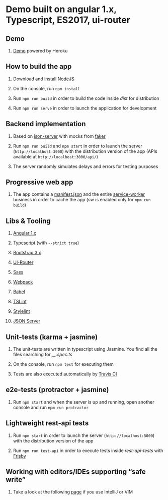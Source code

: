 Demo built on angular 1.x, Typescript, ES2017, ui-router
=========

## Demo 

1. [Demo](https://mc-angularjs-app.herokuapp.com) powered by Heroku 

## How to build the app

1. Download and install [NodeJS](https://nodejs.org/en/)

2. On the console, run ``npm install``

3. Run ``npm run build`` in order to build the code inside *dist* for distribution 

4. Run ``npm run serve`` in order to launch the application for development 
   
## Backend implementation 

1. Based on [json-server](https://github.com/typicode/json-server) with mocks from [faker](https://github.com/Marak/faker.js) 

2. Run ``npm run build`` and ``npm start`` in order to launch the server (``http://localhost:3000``) with the distribution version of the app (APIs available at `http://localhost:3000/api/`)

3. The server randomly simulates delays and errors for testing purposes

## Progressive web app 

1. The app contains a [manifest.json](https://developers.google.com/web/fundamentals/engage-and-retain/web-app-manifest/) and the entire [service-worker](https://developers.google.com/web/fundamentals/getting-started/primers/service-workers) business in order to cache the app (sw is enabled only for ``npm run build``)

## Libs & Tooling

1. [Angular 1.x](https://angularjs.org/) 

2. [Typescript](https://www.typescriptlang.org/) (with ``--strict true``) 

3. [Bootstrap 3.x](http://getbootstrap.com/) 

4. [UI-Router](https://ui-router.github.io/) 

5. [Sass](http://sass-lang.com/) 

7. [Webpack](https://webpack.js.org/) 

8. [Babel](https://babeljs.io/)

10. [TSLint](https://palantir.github.io/tslint/) 

11. [Stylelint](https://stylelint.io/) 

12. [JSON Server](https://github.com/typicode/json-server) 

## Unit-tests (karma + jasmine)

1. The unit-tests are written in typescript using Jasmine. You find all the files searching for *__.spec.ts*
 
2. On the console, run ``npm test`` for executing them 

3. Tests are also executed automatically by [Travis CI](https://travis-ci.com/)

## e2e-tests (protractor + jasmine)

1. Run ``npm start`` and when the server is up and running, open another console and run ``npm run protractor``

## Lightweight rest-api tests

1. Run ``npm start`` in order to launch the server (``http://localhost:5000``) with the distribution version of the app 

2. Run ``npm run test-api`` in order to execute tests inside *rest-api-tests* with [Frisby](http://frisbyjs.com)

## Working with editors/IDEs supporting “safe write”

1. Take a look at the following [page](https://webpack.github.io/docs/webpack-dev-server.html#working-with-editors-ides-supporting-safe-write) if you use IntelliJ or VIM 
